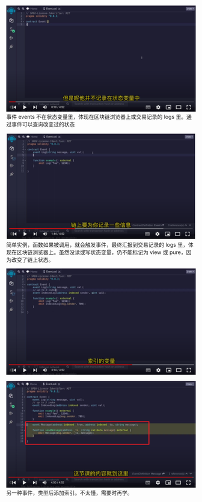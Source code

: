 ![](./img/2022-04-04-22-00-46.png)  
事件 events 不在状态变量里，体现在区块链浏览器上或交易记录的 logs 里。通过事件可以查询改变过的状态

![](./img/2022-04-04-22-08-18.png)  
简单实例，函数如果被调用，就会触发事件，最终汇报到交易记录的 logs 里，体现在区块链浏览器上。虽然没读或写状态变量，仍不能标记为 view 或 pure，因为改变了链上状态。

![](./img/2022-04-04-22-17-46.png)

![](./img/2022-04-04-22-19-07.png)  
另一种事件，类型后添加索引。不太懂，需要时再学。
